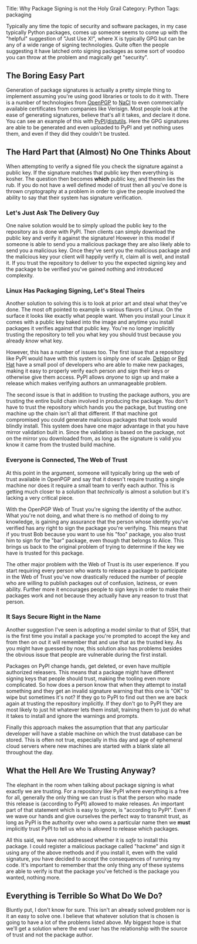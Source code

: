 Title: Why Package Signing is not the Holy Grail
Category: Python
Tags: packaging

Typically any time the topic of security and software packages, in my case
typically Python packages, comes up someone seems to come up with the "helpful"
suggestion of "Just Use X!", where X is typically GPG but can be any of a wide
range of signing technologies. Quite often the people suggesting it have
latched onto signing packages as some sort of voodoo you can throw at the
problem and magically get "security".


## The Boring Easy Part

Generation of package signatures is actually a pretty simple thing to implement
assuming you're using good libraries or tools to do it with. There is a number
of technologies from [OpenPGP][1] to [NaCl][2] to even commercially available
certificates from companies like Verisign. Most people look at the ease of
generating signatures, believe that's all it takes, and declare it done.
You can see an example of this with [PyPI][3]/[distutils][4]. Here the GPG
signatures are able to be generated and even uploaded to PyPI and yet nothing
uses them, and even if they did they couldn't be trusted.


## The Hard Part that (Almost) No One Thinks About

When attempting to verify a signed file you check the signature against a
public key. If the signature matches that public key then everything is kosher.
The question then becomes **which** public key, and therein lies the rub. If
you do not have a well defined model of trust then all you've done is thrown
cryptography at a problem in order to give the people involved the ability to
say that their system has signature verification.


### Let's Just Ask The Delivery Guy

One naive solution would be to simply upload the public key to the repository
as is done with PyPI. Then clients can simply download the public key and
verify it against the signature! However in this model if someone is able to
send you a malicious package they are also likely able to send you a malicious
key. Once they've sent you the malicious package and the malicious key your
client will happily verify it, claim all is well, and install it. If you trust
the repository to deliver to you the expected signing key and the package to be
verified you've gained nothing and introduced complexity.


### Linux Has Packaging Signing, Let's Steal Theirs

Another solution to solving this is to look at prior art and steal what they've
done. The most oft pointed to example is various flavors of Linux. On the
surface it looks like exactly what people want. When you install your Linux it
comes with a public key baked into the image and anytime you install packages
it verifies against that public key. You're no longer implicitly trusting the
repository to tell you what key you should trust because you already *know*
what key.

However, this has a number of issues too. The first issue that a repository
like PyPI would have with this system is simply one of scale. [Debian][5] or
[Red Hat][6] have a small pool of developers who are able to make new packages,
making it easy to properly verify each person and sign their keys or otherwise
give them access. PyPI allows *anyone* to sign up and make a release which
makes verifying authors an unmanageable problem.

The second issue is that in addition to trusting the package authors, you are
trusting the entire build chain involved in producing the package. You don't
have to trust the repository which hands you the package, but trusting one
machine up the chain isn't all that different. If that machine got compromised
you could generate malicious packages that tools would blindly install. This
system does have one major advantage in that you have mirror validation built
in. Since the validation is based on the package, not on the mirror you
downloaded from, as long as the signature is valid you know it came from the
trusted build machine.


### Everyone is Connected, The Web of Trust

At this point in the argument, someone will typically bring up the web of trust
available in OpenPGP and say that it doesn't require trusting a single machine
nor does it require a small team to verify each author. This is getting much
closer to a solution that *technically* is almost a solution but it's lacking
a very critical piece.

With the OpenPGP Web of Trust you're signing the identity of the author. What
you're not doing, and what there is no method of doing to my knowledge, is
gaining any assurance that the person whose identity you've verified has any
right to sign the package you're verifying. This means that if you trust Bob
because you want to use his "foo" package, you also trust him to sign for the
"bar" package, even though that belongs to Alice. This brings us back to the
original problem of trying to determine if the key we have is trusted for this
package.

The other major problem with the Web of Trust is its user experience. If
you start requiring every person who wants to release a package to participate
in the Web of Trust you've now drastically reduced the number of people who are
willing to publish packages out of confusion, laziness, or even ability.
Further more it encourages people to sign keys in order to make their packages
work and not because they actually have any reason to trust that person.


### It Says Secure Right in the Name

Another suggestion I've seen is adopting a model similar to that of SSH, that
is the first time you install a package you're prompted to accept the key and
from then on out it will remember that and use that as the trusted key. As you
might have guessed by now, this solution also has problems besides the obvious
issue that people are vulnerable during the first install.

Packages on PyPI change hands, get deleted, or even have multiple authorized
releasers. This means that a package might have different signing keys that
people should trust, making the tooling even more complicated. So how does a
person know that when they attempt to install something and they get an invalid
signature warning that this one is "OK" to wipe but sometimes it's not? If they
go to PyPI to find out then we are back again at trusting the repository
implicitly. If they don't go to PyPI they are most likely to just hit whatever
lets them install, training them to just do what it takes to install and ignore
the warnings and prompts.

Finally this approach makes the assumption that that any particular developer
will have a stable machine on which the trust database can be stored. This is
often not true, especially in this day and age of ephemeral cloud servers where
new machines are started with a blank slate all throughout the day.


## What the Hell Are We Trusting Anyway?

The elephant in the room when talking about package signing is what exactly we
are trusting. For a repository like PyPI where everything is a free for all,
generally the only thing we can trust is that the person who made this release
is (according to PyPI) allowed to make releases. An important part of that
statement which is easy to ignore, is "according to PyPI".  Even if we wave our
hands and give ourselves the perfect way to transmit trust, as long as PyPI is
the authority over who owns a particular name then we **must** implicitly trust
PyPI to tell us who is allowed to release which packages.

All this said, we have not addressed whether it is *safe* to install this
package. I could register a malicious package called "hackme" and sign it using
any of the above methods and if you install it, even with the valid signature,
*you* have decided to accept the consequences of running my code. It's
important to remember that the only thing any of these systems are able to
verify is that the package you've fetched is the package you wanted,
nothing more.


## Everything is Terrible So What Do We Do?

Bluntly put, I don't know for sure. This isn't an already solved problem nor is
it an easy to solve one. I believe that whatever solution that is chosen is
going to have a lot of the problems listed above. My biggest hope is that we'll
get a solution where the end user has the relationship with the source of trust
and not the package author.


[1]: http://www.openpgp.org/
[2]: http://nacl.cr.yp.to/
[3]: https://pypi.python.org/
[4]: http://docs.python.org/2/distutils/packageindex.html#uploading-packages
[5]: http://www.debian.org/
[6]: https://www.redhat.com/
[7]: http://convergence.io/
